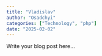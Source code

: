 ```yaml
---
title: "Vladislav"
author: "Osadchyi"
categories: ["Technology", "php"]
date: "2025-02-02"
---
```


Write your blog post here...
